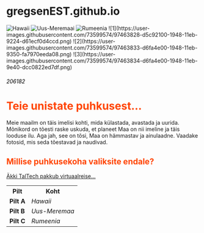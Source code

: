 # gregsenEST.github.io
<img src="https://user-images.githubusercontent.com/73599574/97463828-d5c92100-1948-11eb-9224-d61ecf0d4ccd.png" alt="Hawaii">
<img src="https://user-images.githubusercontent.com/73599574/97463833-d6fa4e00-1948-11eb-9350-fa7970eeda08.png" alt="Uus-Meremaai">
<img src="https://user-images.githubusercontent.com/73599574/97463834-d6fa4e00-1948-11eb-9e40-dcc0822ed7df.png" alt="Rumeenia">
![1](https://user-images.githubusercontent.com/73599574/97463828-d5c92100-1948-11eb-9224-d61ecf0d4ccd.png)
![2](https://user-images.githubusercontent.com/73599574/97463833-d6fa4e00-1948-11eb-9350-fa7970eeda08.png)
![3](https://user-images.githubusercontent.com/73599574/97463834-d6fa4e00-1948-11eb-9e40-dcc0822ed7df.png)

<h6 style="color:Black;">206182</h6>
<h1 style="color:OrangeRed;">Teie unistate puhkusest... </h1>

<p>Meie maailm on täis imelisi kohti, mida külastada, avastada ja uurida. Mõnikord on tõesti raske uskuda, et planeet Maa on nii imeline ja täis looduse ilu. Aga jah, see on tõsi, Maa on hämmastav ja ainulaadne. Vaadake fotosid, mis seda tõestavad ja naudivad.</p>

<h2><b style="color:OrangeRed;">Millise puhkusekoha valiksite endale?</b></h2>

<p><a href="https://taltech.ee/">Äkki TalTech pakkub virtuaalreise... </a></p>

<table style="width:100%">
  <tr>
    <th>Pilt</th>
    <th>Koht</th>
  </tr>
  <tr>
    <td><b>Pilt A
    <td><i>Hawaii
  <tr>
    <td><b>Pilt B
    <td><i>Uus-Meremaa
  <tr>
    <td><b>Pilt C
    <td><i>Rumeenia
